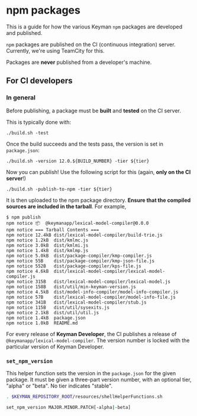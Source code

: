 npm packages
============

This is a guide for how the various Keyman `npm` packages are developed
and published.

`npm` packages are published on the CI (continuous integration) server.
Currently, we're using TeamCity for this.

Packages are **never** published from a developer's machine.


For CI developers
-----------------

### In general

Before publishing, a package must be **built** and **tested** on the CI
server.

This is typically done with:

    ./build.sh -test

Once the build succeeds and the tests pass, the version is set in
`package.json`:

    ./build.sh -version 12.0.${BUILD_NUMBER} -tier ${tier}

Now you can publish! Use the following script for this (again, **only on the CI server**!)

    ./build.sh -publish-to-npm -tier ${tier}

It is then uploaded to the npm package directory. **Ensure that the
compiled sources are included in the tarball**. For example,

    $ npm publish
    npm notice 📦  @keymanapp/lexical-model-compiler@0.0.0
    npm notice === Tarball Contents ===
    npm notice 12.4kB dist/lexical-model-compiler/build-trie.js
    npm notice 1.2kB  dist/kmlmc.js
    npm notice 3.0kB  dist/kmlmi.js
    npm notice 1.4kB  dist/kmlmp.js
    npm notice 5.0kB  dist/package-compiler/kmp-compiler.js
    npm notice 55B    dist/package-compiler/kmp-json-file.js
    npm notice 552B   dist/package-compiler/kps-file.js
    npm notice 4.6kB  dist/lexical-model-compiler/lexical-model-compiler.js
    npm notice 315B   dist/lexical-model-compiler/lexical-model.js
    npm notice 158B   dist/util/min-keyman-version.js
    npm notice 4.5kB  dist/model-info-compiler/model-info-compiler.js
    npm notice 57B    dist/lexical-model-compiler/model-info-file.js
    npm notice 341B   dist/lexical-model-compiler/stub.js
    npm notice 115B   dist/util/sysexits.js
    npm notice 2.1kB  dist/util/util.js
    npm notice 1.4kB  package.json
    npm notice 1.0kB  README.md

For every release of **Keyman Developer**, the CI publishes a release of
`@keymanapp/lexical-model-compiler`. The version number is locked with
the particular version of Keyman Developer.


### `set_npm_version`

This helper function sets the version in the `package.json` for the
given package. It must be given a three-part version number, with an
optional tier, "alpha" or "beta". No tier indicates "stable".

```bash
. $KEYMAN_REPOSITORY_ROOT/resources/shellHelperFunctions.sh

set_npm_version MAJOR.MINOR.PATCH[-alpha|-beta]
```
